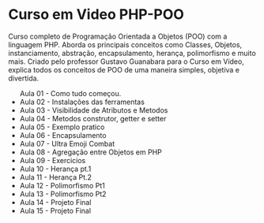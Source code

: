 # Curso em Video PHP-POO

<p>Curso completo de Programação Orientada a Objetos (POO) com a linguagem PHP. Aborda os principais conceitos como Classes, Objetos, instanciamento, abstração, encapsulamento, herança, polimorfismo e muito mais. Criado pelo professor Gustavo Guanabara para o Curso em Vídeo, explica todos os conceitos de POO de uma maneira simples, objetiva e divertida.</p>

<ul>Aula 01 - Como tudo começou.
    <li>Aula 02 - Instalações das ferramentas</li>
    <li>Aula 03 - Visibilidade de Atributos e Metodos</li>
    <li>Aula 04 - Metodos construtor, getter e setter</li>
    <li>Aula 05 - Exemplo pratico</li>
    <li>Aula 06 - Encapsulamento </li>
    <li>Aula 07 - Ultra Emoji Combat</li>
    <li>Aula 08 - Agregação entre Objetos em PHP</li>
    <li>Aula 09 - Exercicios</li>
    <li>Aula 10 - Herança pt.1</li>
    <li>Aula 11 - Herança Pt.2</li>
    <li>Aula 12 - Polimorfismo Pt1</li>
    <li>Aula 13 - Polimorfismo Pt2</li>
    <li>Aula 14 - Projeto Final</li>
    <li>Aula 15 - Projeto Final</li>
</ul>